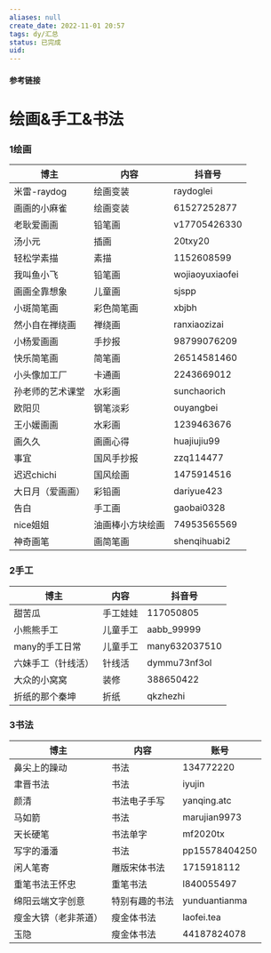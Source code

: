 ```yaml
---
aliases: null
create_date: 2022-11-01 20:57
tags: dy/汇总
status: 已完成 
uid: 
---
```



#### 参考链接

# 绘画&手工&书法

### 1绘画

| 博主 | 内容 | 抖音号 |
| --- | --- | --- |
| 米雷-raydog | 绘画变装 | raydoglei |
| 画画的小麻雀 | 绘画变装 | 61527252877 |
| 老耿爱画画 | 铅笔画 | v17705426330 |
| 汤小元 | 插画 | 20txy20 |
| 轻松学素描 | 素描 | 1152608599 |
| 我叫鱼小飞 | 铅笔画 | wojiaoyuxiaofei |
| 画画全靠想象 | 儿童画 | sjspp |
| 小斑简笔画 | 彩色简笔画 | xbjbh |
| 然小自在禅绕画 | 禅绕画 | ranxiaozizai |
| 小杨爱画画 | 手抄报 | 98799076209 |
| 快乐简笔画 | 简笔画 | 26514581460 |
| 小头像加工厂 | 卡通画 | 2243669012 |
| 孙老师的艺术课堂 | 水彩画 | sunchaorich |
| 欧阳贝 | 钢笔淡彩 | ouyangbei |
| 王小媛画画 | 水彩画 | 1239463676 |
| 画久久 | 画画心得 | huajiujiu99 |
| 事宜 | 国风手抄报 | zzq114477 |
| 迟迟chichi | 国风绘画 | 1475914516 |
| 大日月（爱画画） | 彩铅画 | dariyue423 |
| 告白 | 手工画 | gaobai0328 |
| nice姐姐 | 油画棒小方块绘画 | 74953565569 |
| 神奇画笔 | 画简笔画 | shenqihuabi2 |

### 2手工

| 博主 | 内容 | 抖音号 |
| --- | --- | --- |
| 甜苦瓜 | 手工娃娃 | 117050805 |
| 小熊熊手工 | 儿童手工 | aabb_99999 |
| many的手工日常 | 儿童手工 | many632037510 |
| 六妹手工（针线活） | 针线活 | dymmu73nf3ol |
| 大众的小窝窝 | 装修 | 388650422 |
| 折纸的那个秦坤 | 折纸 | qkzhezhi |

### 3书法

| 博主 | 内容 | 账号 |
| --- | --- | --- |
| 鼻尖上的躁动 | 书法 | 134772220 |
| 聿晋书法 | 书法 | iyujin |
| 颜清 | 书法电子手写 | yanqing.atc |
| 马如箭 | 书法 | marujian9973 |
| 天长硬笔 | 书法单字 | mf2020tx |
| 写字的潘潘 | 书法 | pp15578404250 |
| 闲人笔寄 | 雕版宋体书法 | 1715918112 |
| 重笔书法王怀忠 | 重笔书法 | l840055497 |
| 绵阳云端文字创意 | 特别有趣的书法 | yunduantianma |
| 瘦金大锛（老非茶道） | 瘦金体书法 | laofei.tea |
| 玉隐 | 瘦金体书法 | 44187824078 |